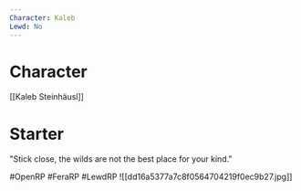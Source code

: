 ```yaml
---
Character: Kaleb
Lewd: No
---
```

# Character
[[Kaleb Steinhäusl]]

# Starter
"Stick close, the wilds are not the best place for your kind." 
  

#OpenRP #FeraRP #LewdRP 
![[dd16a5377a7c8f0564704219f0ec9b27.jpg]]